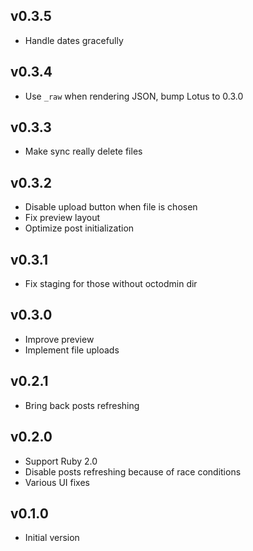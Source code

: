 v0.3.5
------

* Handle dates gracefully

v0.3.4
------

* Use `_raw` when rendering JSON, bump Lotus to 0.3.0

v0.3.3
------

* Make sync really delete files

v0.3.2
------

* Disable upload button when file is chosen
* Fix preview layout
* Optimize post initialization

v0.3.1
------

* Fix staging for those without octodmin dir

v0.3.0
------

* Improve preview
* Implement file uploads

v0.2.1
------

* Bring back posts refreshing

v0.2.0
------

* Support Ruby 2.0
* Disable posts refreshing because of race conditions
* Various UI fixes

v0.1.0
------

* Initial version
